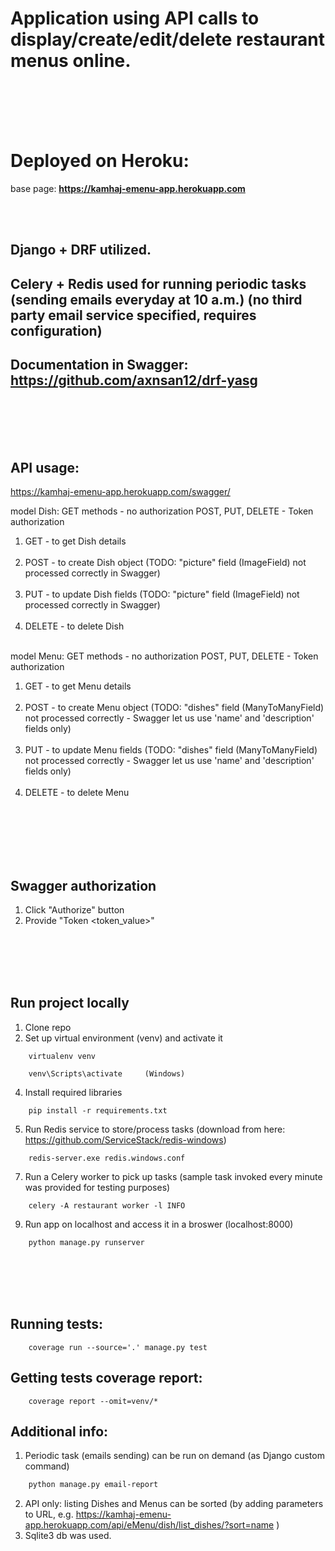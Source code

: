 # Application using API calls to display/create/edit/delete restaurant menus online. </br></br>

<br/><br/>
# Deployed on Heroku: 
base page: 	**https://kamhaj-emenu-app.herokuapp.com**

<br/><br/>
## Django + DRF utilized.
## Celery + Redis used for running periodic tasks (sending emails everyday at 10 a.m.) (no third party email service specified, requires configuration)
## Documentation in Swagger: https://github.com/axnsan12/drf-yasg

<br/><br/><br/><br/>
## API usage:
https://kamhaj-emenu-app.herokuapp.com/swagger/

model Dish:
GET methods - no authorization 
POST, PUT, DELETE - Token authorization 

1.  GET    - to get Dish details  </br></br>
2.  POST   - to create Dish object (TODO: "picture" field (ImageField) not processed correctly in Swagger) </br></br>
3.  PUT    - to update Dish fields (TODO: "picture" field (ImageField) not processed correctly in Swagger) </br></br>
4.  DELETE - to delete Dish </br></br>

model Menu:
GET methods - no authorization 
POST, PUT, DELETE - Token authorization 

1.  GET    - to get Menu details </br></br>
2.  POST   - to create Menu object (TODO: "dishes" field (ManyToManyField) not processed correctly - Swagger let us use 'name' and 'description' fields only) </br></br>
3.  PUT    - to update Menu fields (TODO: "dishes" field (ManyToManyField) not processed correctly - Swagger let us use 'name' and 'description' fields only) </br></br>
4.  DELETE - to delete Menu </br></br>

<br/><br/><br/><br/>
## Swagger authorization
1. Click "Authorize" button
2. Provide "Token <token_value>"

<br/><br/><br/><br/>
## Run project locally
1. Clone repo
2. Set up virtual environment (venv) and activate it
```console
	virtualenv venv
```
```console
	venv\Scripts\activate     (Windows)
```
4. Install required libraries
```console
	pip install -r requirements.txt
```
5. Run Redis service to store/process tasks (download from here: https://github.com/ServiceStack/redis-windows)
```console
	redis-server.exe redis.windows.conf
```
7. Run a Celery worker to pick up tasks (sample task invoked every minute was provided for testing purposes)
```console
	celery -A restaurant worker -l INFO
```
9. Run app on localhost and access it in a broswer (localhost:8000)
```console
	python manage.py runserver
```




<br/><br/><br/><br/>
## Running tests:
```console
	coverage run --source='.' manage.py test 
```
## Getting tests coverage report:
```console
	coverage report --omit=venv/*
```



## Additional info:
1. Periodic task (emails sending) can be run on demand (as Django custom command)
```bash
	python manage.py email-report
``` 
2. API only: listing Dishes and Menus can be sorted (by adding parameters to URL, e.g. https://kamhaj-emenu-app.herokuapp.com/api/eMenu/dish/list_dishes/?sort=name )
3. Sqlite3 db was used.
